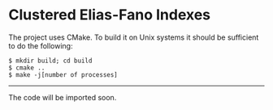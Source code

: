 Clustered Elias-Fano Indexes
============================

The project uses CMake. To build it on Unix systems it should be sufficient to
do the following:

	$ mkdir build; cd build
	$ cmake ..
    $ make -j[number of processes]
	
--------------
The code will be imported soon.
